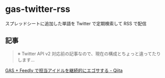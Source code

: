 # gas-twitter-rss

スプレッドシートに追加した単語を Twitter で定期検索して RSS で配信

## 記事

> ※ Twitter API v2 対応前の記事なので、現在の構成とちょっと違ってたりします...

[GAS + Feedly で担当アイドルを継続的にエゴサする - Qiita](https://qiita.com/arrow2nd/items/d058a0cd849b200c6a40)
